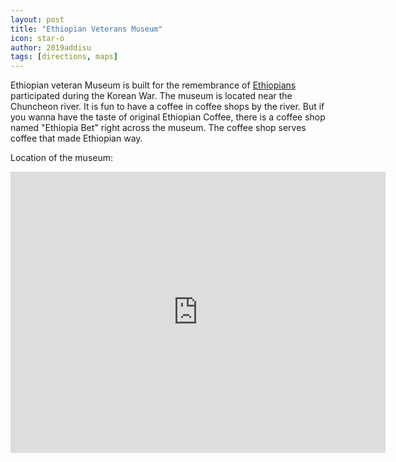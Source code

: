 ```yaml
---
layout: post
title: "Ethiopian Veterans Museum"
icon: star-o
author: 2019addisu
tags: [directions, maps]
---
```


Ethiopian veteran Museum is built for the remembrance of [Ethiopians](https://en.wikipedia.org/wiki/Kagnew_Battalion) participated during the Korean War. 
The museum is located near the Chuncheon river. It is fun to have a coffee in coffee shops by the river. But if you wanna have the taste of original Ethiopian Coffee, there is a coffee shop named "Ethiopia Bet" right across the museum. 
The coffee shop serves coffee that made Ethiopian way.

Location of the museum:

<iframe src="https://www.google.com/maps/embed?pb=!1m18!1m12!1m3!1d3149.424226170626!2d127.70958921532045!3d37.873760579741564!2m3!1f0!2f0!3f0!3m2!1i1024!2i768!4f13.1!3m3!1m2!1s0x3562e6881e18a7df%3A0xa109e845460f76d2!2sEthiopian+Korea+War+Memorial!5e0!3m2!1sen!2skr!4v1565151732881!5m2!1sen!2skr" width="600" height="450" frameborder="0" style="border:0" allowfullscreen></iframe>



